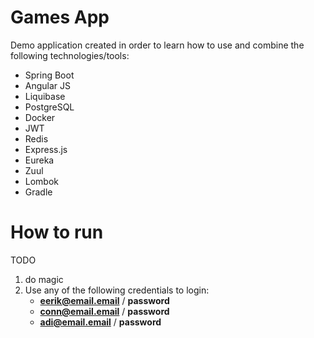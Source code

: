 # Games App

Demo application created in order to learn how to use and combine the following technologies/tools:
* Spring Boot
* Angular JS
* Liquibase
* PostgreSQL
* Docker
* JWT
* Redis
* Express.js
* Eureka
* Zuul
* Lombok
* Gradle

# How to run
TODO
1) do magic
2) Use any of the following credentials to login:
    * **eerik@email.email** / **password**
    * **conn@email.email** / **password**
    * **adi@email.email** / **password**

